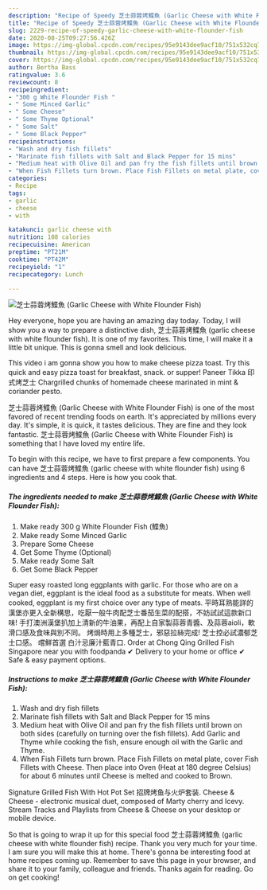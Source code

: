 ```yaml
---
description: "Recipe of Speedy 芝士蒜蓉烤鰈魚 (Garlic Cheese with White Flounder Fish)"
title: "Recipe of Speedy 芝士蒜蓉烤鰈魚 (Garlic Cheese with White Flounder Fish)"
slug: 2229-recipe-of-speedy-garlic-cheese-with-white-flounder-fish
date: 2020-08-25T09:27:56.426Z
image: https://img-global.cpcdn.com/recipes/95e9143dee9acf10/751x532cq70/芝士蒜蓉烤鰈魚-garlic-cheese-with-white-flounder-fish-recipe-main-photo.jpg
thumbnail: https://img-global.cpcdn.com/recipes/95e9143dee9acf10/751x532cq70/芝士蒜蓉烤鰈魚-garlic-cheese-with-white-flounder-fish-recipe-main-photo.jpg
cover: https://img-global.cpcdn.com/recipes/95e9143dee9acf10/751x532cq70/芝士蒜蓉烤鰈魚-garlic-cheese-with-white-flounder-fish-recipe-main-photo.jpg
author: Bertha Bass
ratingvalue: 3.6
reviewcount: 8
recipeingredient:
- "300 g White Flounder Fish "
- " Some Minced Garlic"
- " Some Cheese"
- " Some Thyme Optional"
- " Some Salt"
- " Some Black Pepper"
recipeinstructions:
- "Wash and dry fish fillets"
- "Marinate fish fillets with Salt and Black Pepper for 15 mins"
- "Medium heat with Olive Oil and pan fry the fish fillets until brown on both sides (carefully on turning over the fish fillets). Add Garlic and Thyme while cooking the fish, ensure enough oil with the Garlic and Thyme."
- "When Fish Fillets turn brown. Place Fish Fillets on metal plate, cover Fish Fillets with Cheese. Then place into Oven (Heat at 180 degree Celsius) for about 6 minutes until Cheese is melted and cooked to Brown."
categories:
- Recipe
tags:
- garlic
- cheese
- with

katakunci: garlic cheese with 
nutrition: 108 calories
recipecuisine: American
preptime: "PT21M"
cooktime: "PT42M"
recipeyield: "1"
recipecategory: Lunch

---
```



![芝士蒜蓉烤鰈魚 (Garlic Cheese with White Flounder Fish)](https://img-global.cpcdn.com/recipes/95e9143dee9acf10/751x532cq70/芝士蒜蓉烤鰈魚-garlic-cheese-with-white-flounder-fish-recipe-main-photo.jpg)

Hey everyone, hope you are having an amazing day today. Today, I will show you a way to prepare a distinctive dish, 芝士蒜蓉烤鰈魚 (garlic cheese with white flounder fish). It is one of my favorites. This time, I will make it a little bit unique. This is gonna smell and look delicious.

This video i am gonna show you how to make cheese pizza toast. Try this quick and easy pizza toast for breakfast, snack. or supper! Paneer Tikka 印式烤芝士 Chargrilled chunks of homemade cheese marinated in mint &amp; coriander pesto.

芝士蒜蓉烤鰈魚 (Garlic Cheese with White Flounder Fish) is one of the most favored of recent trending foods on earth. It's appreciated by millions every day. It's simple, it is quick, it tastes delicious. They are fine and they look fantastic. 芝士蒜蓉烤鰈魚 (Garlic Cheese with White Flounder Fish) is something that I have loved my entire life.


To begin with this recipe, we have to first prepare a few components. You can have 芝士蒜蓉烤鰈魚 (garlic cheese with white flounder fish) using 6 ingredients and 4 steps. Here is how you cook that.

<!--inarticleads1-->

##### The ingredients needed to make 芝士蒜蓉烤鰈魚 (Garlic Cheese with White Flounder Fish):

1. Make ready 300 g White Flounder Fish (鰈魚)
1. Make ready  Some Minced Garlic
1. Prepare  Some Cheese
1. Get  Some Thyme (Optional)
1. Make ready  Some Salt
1. Get  Some Black Pepper


Super easy roasted long eggplants with garlic. For those who are on a vegan diet, eggplant is the ideal food as a substitute for meats. When well cooked, eggplant is my first choice over any type of meats. 平時耳熟能詳的漢堡亦更入全新構思，吃厭一般牛肉配芝士番茄生菜的配搭，不妨試試這款新口味! 手打澳洲漢堡扒加上清新的牛油果，再配上自家製蒜蓉青醬、及蒜蓉aioli，軟滑口感及食味與別不同。 烤焗時用上多種芝士，邪惡拉絲完成! 芝士控必試濃郁芝士口感。 嚐鮮首選 白汁忌廉汁藍青口. Order at Chong Qing Grilled Fish Singapore near you with foodpanda ✔ Delivery to your home or office ✔ Safe &amp; easy payment options. 

<!--inarticleads2-->

##### Instructions to make 芝士蒜蓉烤鰈魚 (Garlic Cheese with White Flounder Fish):

1. Wash and dry fish fillets
1. Marinate fish fillets with Salt and Black Pepper for 15 mins
1. Medium heat with Olive Oil and pan fry the fish fillets until brown on both sides (carefully on turning over the fish fillets). Add Garlic and Thyme while cooking the fish, ensure enough oil with the Garlic and Thyme.
1. When Fish Fillets turn brown. Place Fish Fillets on metal plate, cover Fish Fillets with Cheese. Then place into Oven (Heat at 180 degree Celsius) for about 6 minutes until Cheese is melted and cooked to Brown.


Signature Grilled Fish With Hot Pot Set 招牌烤鱼与火炉套装. Cheese &amp; Cheese - electronic musical duet, composed of Marty cherry and Icevy. Stream Tracks and Playlists from Cheese &amp; Cheese on your desktop or mobile device. 

So that is going to wrap it up for this special food 芝士蒜蓉烤鰈魚 (garlic cheese with white flounder fish) recipe. Thank you very much for your time. I am sure you will make this at home. There's gonna be interesting food at home recipes coming up. Remember to save this page in your browser, and share it to your family, colleague and friends. Thanks again for reading. Go on get cooking!
